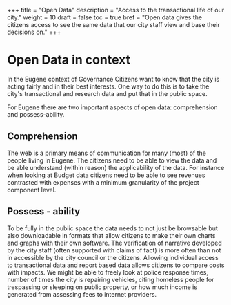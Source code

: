 +++
title = "Open Data"
description = "Access to the transactional life of our city."
weight = 10
draft = false
toc = true
bref = "Open data gives the citizens access to see the same data that our city staff view and base their decisions on."
+++

# Open Data in context

In the Eugene context of Governance Citizens want to know that the city is acting fairly and in their best interests. One way to do this is to take the city's transactional and research data and put that in the public space.

For Eugene there are two important aspects of open data: comprehension and possess-ability.

## Comprehension

The web is a primary means of communication for many (most) of the people living in Eugene. The citizens need to be able to view the data and be able understand (within reason) the applicability of the data. For instance when looking at Budget data citizens need to be able to see revenues contrasted with expenses with a minimum granularity of the project component level.

## Possess - ability

To be fully in the public space the data needs to not just be browsable but also downloadable in formats that allow citizens to make their own charts and graphs with their own software. The verification of narrative developed by the city staff (often supported with claims of fact) is more often than not in accessible by the city council or the citizens. Allowing individual access to transactional data and report based data allows citizens to compare costs with impacts. We might be able to freely look at police response times, number of times the city is repairing vehicles, citing homeless people for trespassing or sleeping on public property, or how much income is generated from assessing fees to internet providers.
